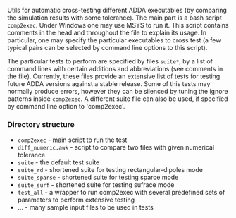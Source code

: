 Utils for automatic cross-testing different ADDA executables (by comparing the simulation results with some tolerance). The main part is a bash script `comp2exec`. Under Windows one may use MSYS to run it. This script contains comments in the head and throughout the file to explain its usage. In particular, one may specify the particular executables to cross test (a few typical pairs can be selected by command line options to this script).

The particular tests to perform are specified by files `suite*`, by a list of command lines with certain additions and abbreviations (see comments in the file). Currently, these files provide an extensive list of tests for testing future ADDA versions against a stable release. Some of this tests may normally produce errors, however they can be silenced by tuning the ignore patterns inside `comp2exec`. A different suite file can also be used, if specified by command line option to 'comp2exec'.

### Directory structure

* `comp2exec` - main script to run the test
* `diff_numeric.awk` - script to compare two files with given numerical tolerance
* `suite` - the default test suite
* `suite_rd` - shortened suite for testing rectangular-dipoles mode
* `suite_sparse` - shortened suite for testing sparce mode
* `suite_surf` - shortened suite for testing sufrace mode
* `test_all` - a wrapper to run comp2exec with several predefined sets of parameters to perform extensive testing
* ...  - many sample input files to be used in tests
